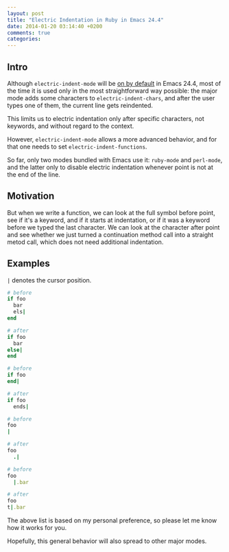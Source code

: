 ```yaml
---
layout: post
title: "Electric Indentation in Ruby in Emacs 24.4"
date: 2014-01-20 03:14:40 +0200
comments: true
categories:
---
```


## Intro

Although `electric-indent-mode` will be
[on by default](http://emacsredux.com/blog/2014/01/19/a-peek-at-emacs-24-dot-4-auto-indentation-by-default/)
in Emacs 24.4, most of the time it is used only in the most
straightforward way possible: the major mode adds some characters to
`electric-indent-chars`, and after the user types one of them, the
current line gets reindented.

This limits us to electric indentation only after specific characters,
not keywords, and without regard to the context.

However, `electric-indent-mode` allows a more advanced behavior, and
for that one needs to set `electric-indent-functions`.

So far, only two modes bundled with Emacs use it: `ruby-mode` and
`perl-mode`, and the latter only to disable electric indentation
whenever point is not at the end of the line.

## Motivation

But when we write a function, we can look at the full symbol before
point, see if it's a keyword, and if it starts at indentation, or if
it was a keyword before we typed the last character. We can look at
the character after point and see whether we just turned a
continuation method call into a straight metod call, which does not
need additional indentation.

## Examples

`|` denotes the cursor position.

```ruby
# before
if foo
  bar
  els|
end

# after
if foo
  bar
else|
end
```

```ruby
# before
if foo
end|

# after
if foo
  ends|
```

```ruby
# before
foo
|

# after
foo
  .|
```

```ruby
# before
foo
  |.bar

# after
foo
t|.bar
```

The above list is based on my personal preference, so please let me
know how it works for you.

Hopefully, this general behavior will also spread to other major
modes.
